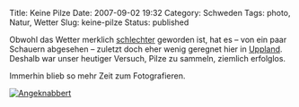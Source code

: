 Title: Keine Pilze
Date: 2007-09-02 19:32
Category: Schweden
Tags: photo, Natur, Wetter
Slug: keine-pilze
Status: published

Obwohl das Wetter merklich
[schlechter](http://www.fiket.de/2007/08/28/hoestvaeder/) geworden ist,
hat es – von ein paar Schauern abgesehen – zuletzt doch eher wenig
geregnet hier in [Uppland](http://de.wikipedia.org/wiki/Uppland).
Deshalb war unser heutiger Versuch, Pilze zu sammeln, ziemlich
erfolglos.

Immerhin blieb so mehr Zeit zum Fotografieren.

[![Angeknabbert](/pic/svamplowsat_s.jpg "Angeknabbert")](/pic/svamplowsat_l.jpg)

